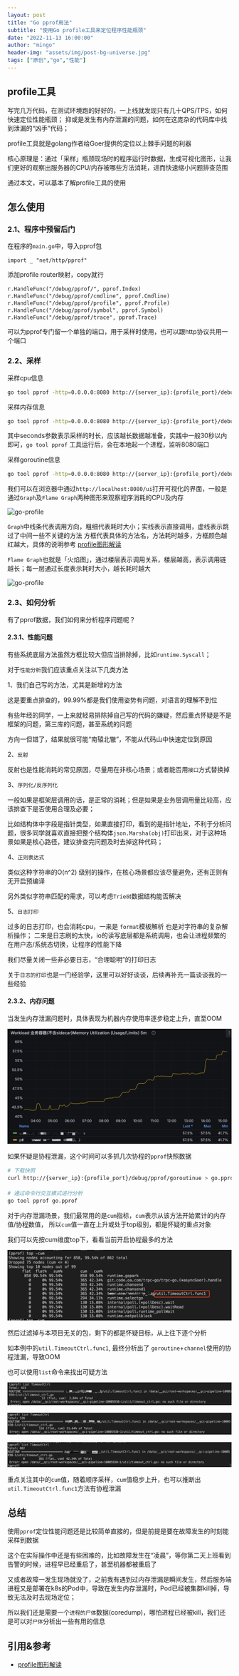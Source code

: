 ```yaml
---
layout: post
title: "Go pprof用法"
subtitle: "使用Go profile工具来定位程序性能瓶颈"
date: "2022-11-13 16:00:00"
author: "mingo"
header-img: "assets/img/post-bg-universe.jpg"
tags: ["原创","go","性能"]
---
```


## profile工具

写完几万代码，在测试环境跑的好好的，一上线就发现只有几十QPS/TPS，如何快速定位性能瓶颈；
抑或是发生有内存泄漏的问题，如何在这庞杂的代码库中找到泄漏的“凶手”代码；

profile工具就是golang作者给Goer提供的定位以上棘手问题的利器

核心原理是：通过「采样」瓶颈现场时的程序运行时数据，生成可视化图形，让我们更好的观察出服务器的CPU/内存被哪些方法消耗，进而快速缩小问题排查范围

通过本文，可以基本了解profile工具的使用

## 怎么使用

### 2.1、程序中预留后门

在程序的`main.go`中，导入pprof包

```golang
import _ "net/http/pprof"
```

添加profile router映射，copy就行

```golang
r.HandleFunc("/debug/pprof/", pprof.Index)
r.HandleFunc("/debug/pprof/cmdline", pprof.Cmdline)
r.HandleFunc("/debug/pprof/profile", pprof.Profile)
r.HandleFunc("/debug/pprof/symbol", pprof.Symbol)
r.HandleFunc("/debug/pprof/trace", pprof.Trace)
```

可以为pprof专门留一个单独的端口，用于采样时使用，也可以跟http协议共用一个端口

### 2.2、采样

采样cpu信息

```bash
go tool pprof -http=0.0.0.0:8080 http://{server_ip}:{profile_port}/debug/pprof/profile?seconds=10
```

采样内存信息

```bash
go tool pprof -http=0.0.0.0:8080 http://{server_ip}:{profile_port}/debug/pprof/heap?seconds=10
```

其中seconds参数表示采样的时长，应该越长数据越准备，实践中一般30秒以内即可，`go tool pprof` 工具运行后，会在本地起一个进程，监听8080端口

采样goroutine信息

```bash
go tool pprof -http=0.0.0.0:8080 http://{server_ip}:{profile_port}/debug/pprof/goroutinue
```

我们可以在浏览器中通过`http://localhost:8080/ui`打开可视化的界面，一般是通过`Graph`及`Flame Graph`两种图形来观察程序消耗的CPU及内存

![go-profile](/assets/images/go-profile/go-graph.png)

`Graph`中线条代表调用方向，粗细代表耗时大小；实线表示直接调用，虚线表示跳过了中间一些不关键的方法
方框代表具体的方法名，方法耗时越多，方框颜色越红越大，具体的说明参考 [profile图形解读](https://github.com/google/pprof/blob/main/doc/README.md#graphical-reports)

`Flame Graph`也就是「火焰图」，通过楼层表示调用关系，楼层越高，表示调用链越长；每一层通过长度表示耗时大小，越长耗时越大

![go-profile](/assets/images/go-profile/go-flame-graph.png)

### 2.3、如何分析

有了pprof数据，我们如何来分析程序问题呢？

#### 2.3.1、性能问题

有些系统底层方法虽然方框比较大但应当排除掉，比如`runtime.Syscall`；

对于`性能分析`我们应该重点关注以下几类方法

1、我们自己写的方法，尤其是新增的方法

这是要重点排查的，99.99%都是我们使用姿势有问题，对语言的理解不到位

有些年经的同学，一上来就轻易排除掉自己写的代码的嫌疑，然后重点怀疑是不是框架的问题，第三库的问题，甚至系统的问题

方向一但错了，结果就很可能“南辕北辙”，不能从代码山中快速定位到原因

2、`反射`

反射也是性能消耗的常见原因，尽量用在非核心场景；或者能否用`接口`方式替换掉

3、`序列化/反序列化`

一般如果是框架层调用的话，是正常的消耗；但是如果是业务层调用量比较高，应该排查下是否使用合理及必要；

比如结构体中字段是指针类型，如果直接打印，看到的是指针地址，不利于分析问题，很多同学就喜欢直接把整个结构体`json.Marsha(obj)`打印出来，对于这种场景如果是核心路径，建议排查完问题及时去掉这种代码；

4、`正则表达式`

类似这种字符串的O(n^2) 级别的操作，在核心场景都应该尽量避免，还有正则有无开启预编译

另外类似字符串匹配的需求，可以考虑`Trie树`数据结构能否解决

5、`日志打印`

过多的日志打印，也会消耗cpu，一来是 `format`模板解析 也是对字符串的复杂解析操作；
二来是日志刷的太快，io的读写底层都是系统调用，也会让进程频繁的在用户态/系统态切换，让程序的性能下降

我们尽量关闭一些非必要日志，“合理聪明”的打印日志

关于`日志的打印`也是一门经验学，这里可以好好谈谈，后续再补充一篇谈谈我的一些经验

#### 2.3.2、内存问题

当发生内存泄漏问题时，具体表现为机器内存使用率逐步稳定上升，直至OOM

![go-profile](/assets/images/go-profile/memory_oom_1.png)

如果怀疑是协程泄漏，这个时间可以多抓几次协程的`pprof`快照数据

```bash
# 下载快照
curl http://{server_ip}:{profile_port}/debug/pprof/goroutinue > go.pprof

# 通过命令行交互模式进行分析
go tool pprof go.pprof 
```

对于内存泄漏场景，我们最常用的是`cum`指标，`cum`表示从该方法开始累计的内存值/协程数值，
所以`cum`值一直在上升或处于top级别，都是怀疑的重点对象

我们可以先按cum维度top下，看看当前开启协程最多的方法

![go-profile](/assets/images/go-profile/go_pprof_top_cum.png)

然后过滤掉与本项目无关的包，剩下的都是怀疑目标，从上往下逐个分析

如本例中的`util.TimeoutCtrl.func1`, 最终分析出了 `goroutine`+`channel`使用的协程泄漏，导致OOM

也可以使用`list`命令来找出可疑方法

![go-profile](/assets/images/go-profile/go_pprof_list_1.png)

![go-profile](/assets/images/go-profile/go_pprof_list_2.png)

![go-profile](/assets/images/go-profile/go_pprof_list_3.png)

重点关注其中的`cum`值，随着顺序采样，`cum`值稳步上升，也可以推断出`util.TimeoutCtrl.func1`方法有协程泄漏

## 总结

使用`pprof`定位性能问题还是比较简单直接的，但是前提是要在故障发生的时刻能采样到数据

这个在实际操作中还是有些困难的，比如故障发生在“凌晨”，等你第二天上班看到告警的时候，进程早已经重启了，甚至机器都被重启了

又或者故障一发生现场就没了，之前我有遇到过内存泄漏是瞬间发生，然后服务端进程又是部署在k8s的Pod中，导致在发生内存泄漏时，Pod已经被集群kill掉，导致无法及时去现场定位；

所以我们还是需要一个`进程的尸体`数据(coredump)，哪怕进程已经被kill，我们还是可以对`尸体`分析出一些有用的信息

## 引用&参考
- [profile图形解读](https://github.com/google/pprof/blob/main/doc/README.md#graphical-reports)